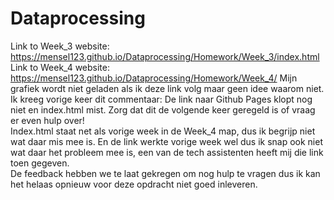 # Dataprocessing

Link to Week_3 website: https://mensel123.github.io/Dataprocessing/Homework/Week_3/index.html  
Link to Week_4 website: https://mensel123.github.io/Dataprocessing/Homework/Week_4/ 
Mijn grafiek wordt niet geladen als ik deze link volg maar geen idee waarom niet.  
Ik kreeg vorige keer dit commentaar: De link naar Github Pages klopt nog niet en index.html mist. Zorg dat dit de volgende keer geregeld is of vraag er even hulp over!  
Index.html staat net als vorige week in de Week_4 map, dus ik begrijp niet wat daar mis mee is. En de link werkte vorige week wel dus ik snap ook niet wat daar het probleem mee is, een van de tech assistenten heeft mij die link toen gegeven.  
De feedback hebben we te laat gekregen om nog hulp te vragen dus ik kan het helaas opnieuw voor deze opdracht niet goed inleveren.
